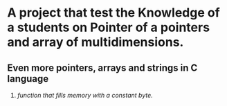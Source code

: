 
# A project that test the Knowledge of a students on Pointer of a pointers and array of multidimensions.

## Even more pointers, arrays and strings in C language

<ol>
  <li><em>  function that fills memory with a constant byte.</li>
